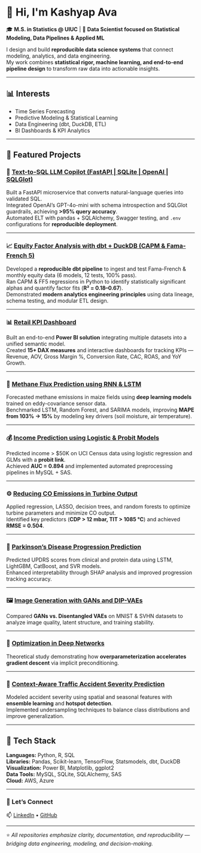 # 👋 Hi, I'm Kashyap Ava  

🎓 **M.S. in Statistics @ UIUC** | 🧠 **Data Scientist focused on Statistical Modeling, Data Pipelines & Applied ML**  

I design and build **reproducible data science systems** that connect modeling, analytics, and data engineering.  
My work combines **statistical rigor, machine learning, and end-to-end pipeline design** to transform raw data into actionable insights.  

---

## 📊 Interests  
- Time Series Forecasting  
- Predictive Modeling & Statistical Learning  
- Data Engineering (dbt, DuckDB, ETL)  
- BI Dashboards & KPI Analytics  

---

## 📁 Featured Projects  

### 🧩 [Text-to-SQL LLM Copilot (FastAPI | SQLite | OpenAI | SQLGlot)](https://github.com/KashyapAva/API-SQL-LLM)  
Built a FastAPI microservice that converts natural-language queries into validated SQL.  
Integrated OpenAI’s GPT-4o-mini with schema introspection and SQLGlot guardrails, achieving **>95% query accuracy**.  
Automated ELT with pandas + SQLAlchemy, Swagger testing, and `.env` configurations for **reproducible deployment**.  

---

### 📈 [Equity Factor Analysis with dbt + DuckDB (CAPM & Fama-French 5)](https://github.com/KashyapAva/etl-capm-ff5)  
Developed a **reproducible dbt pipeline** to ingest and test Fama-French & monthly equity data (6 models, 12 tests, 100% pass).  
Ran CAPM & FF5 regressions in Python to identify statistically significant alphas and quantify factor fits (**R² = 0.18–0.67**).  
Demonstrated **modern analytics engineering principles** using data lineage, schema testing, and modular ETL design.  

---

### 📊 [Retail KPI Dashboard](https://github.com/KashyapAva/retail-kpi-powerbi-dashboard)  
Built an end-to-end **Power BI solution** integrating multiple datasets into a unified semantic model.  
Created **15+ DAX measures** and interactive dashboards for tracking KPIs — Revenue, AOV, Gross Margin %, Conversion Rate, CAC, ROAS, and YoY Growth.  

---

### 🌾 [Methane Flux Prediction using RNN & LSTM](https://github.com/KashyapAva/methane-prediction)  
Forecasted methane emissions in maize fields using **deep learning models** trained on eddy-covariance sensor data.  
Benchmarked LSTM, Random Forest, and SARIMA models, improving **MAPE from 103% → 15%** by modeling key drivers (soil moisture, air temperature).  

---

### 💰 [Income Prediction using Logistic & Probit Models](https://github.com/KashyapAva/income-prediction)  
Predicted income > $50K on UCI Census data using logistic regression and GLMs with a **probit link**.  
Achieved **AUC = 0.894** and implemented automated preprocessing pipelines in MySQL + SAS.  

---

### ⚙️ [Reducing CO Emissions in Turbine Output](https://github.com/KashyapAva/turbine-co-reduction)  
Applied regression, LASSO, decision trees, and random forests to optimize turbine parameters and minimize CO output.  
Identified key predictors (**CDP > 12 mbar, TIT > 1085 °C**) and achieved **RMSE = 0.504**.  

---

### 🧬 [Parkinson’s Disease Progression Prediction](https://github.com/KashyapAva/parkinsons-progression)  
Predicted UPDRS scores from clinical and protein data using LSTM, LightGBM, CatBoost, and SVR models.  
Enhanced interpretability through SHAP analysis and improved progression tracking accuracy.  

---

### 🖼️ [Image Generation with GANs and DIP-VAEs](https://github.com/KashyapAva/image-generation-gan-dipvae)  
Compared **GANs vs. Disentangled VAEs** on MNIST & SVHN datasets to analyze image quality, latent structure, and training stability.  

---

### 🧮 [Optimization in Deep Networks](https://github.com/KashyapAva/implicit-acceleration)  
Theoretical study demonstrating how **overparameterization accelerates gradient descent** via implicit preconditioning.  

---

### 🚦 [Context-Aware Traffic Accident Severity Prediction](https://github.com/KashyapAva/accident-severity-prediction)  
Modeled accident severity using spatial and seasonal features with **ensemble learning** and **hotspot detection**.  
Implemented undersampling techniques to balance class distributions and improve generalization.  

---

## 🧰 Tech Stack
**Languages:** Python, R, SQL  
**Libraries:** Pandas, Scikit-learn, TensorFlow, Statsmodels, dbt, DuckDB  
**Visualization:** Power BI, Matplotlib, ggplot2  
**Data Tools:** MySQL, SQLite, SQLAlchemy, SAS  
**Cloud:** AWS, Azure  

---

### 💬 Let’s Connect  
📫 [LinkedIn](https://www.linkedin.com/in/kashyap-avs) • [GitHub](https://github.com/KashyapAva)

---
⭐ *All repositories emphasize clarity, documentation, and reproducibility — bridging data engineering, modeling, and decision-making.*

